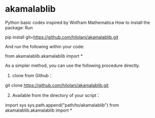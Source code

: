 # akamalablib
Python basic codes inspired by Wolfram Mathematica
How to install the package:
Run

pip install git+https://github.com/hilolani/akamalablib.git

And run the following within your code:

from akamalablib.akamalablib import *

As a simpler method, you can use the following procedure directly.

1.	clone from Github：

git clone https://github.com/hilolani/akamalablib.git

2.	Available from the directory of your script：

import sys
sys.path.append("path/to/akamalablib")
from akamalablib.akamalablib import *
